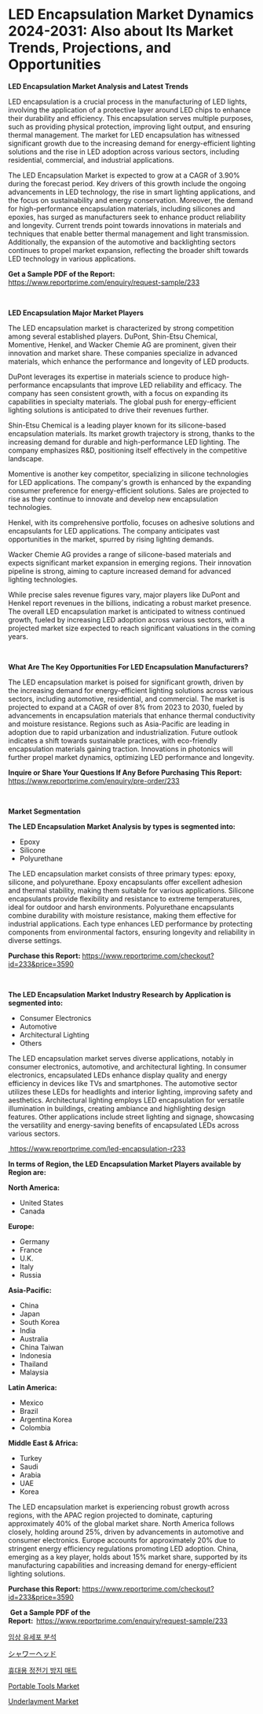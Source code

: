 <p><h1>LED Encapsulation Market Dynamics 2024-2031: Also about Its Market Trends, Projections, and Opportunities</h1></p><p><strong>LED Encapsulation Market Analysis and Latest Trends</strong></p>
<p><p>LED encapsulation is a crucial process in the manufacturing of LED lights, involving the application of a protective layer around LED chips to enhance their durability and efficiency. This encapsulation serves multiple purposes, such as providing physical protection, improving light output, and ensuring thermal management. The market for LED encapsulation has witnessed significant growth due to the increasing demand for energy-efficient lighting solutions and the rise in LED adoption across various sectors, including residential, commercial, and industrial applications.</p><p>The LED Encapsulation Market is expected to grow at a CAGR of 3.90% during the forecast period. Key drivers of this growth include the ongoing advancements in LED technology, the rise in smart lighting applications, and the focus on sustainability and energy conservation. Moreover, the demand for high-performance encapsulation materials, including silicones and epoxies, has surged as manufacturers seek to enhance product reliability and longevity. Current trends point towards innovations in materials and techniques that enable better thermal management and light transmission. Additionally, the expansion of the automotive and backlighting sectors continues to propel market expansion, reflecting the broader shift towards LED technology in various applications.</p></p>
<p><strong>Get a Sample PDF of the Report:&nbsp;</strong> <a href="https://www.reportprime.com/enquiry/request-sample/233">https://www.reportprime.com/enquiry/request-sample/233</a></p>
<p>&nbsp;</p>
<p><strong>LED Encapsulation Major Market Players</strong></p>
<p><p>The LED encapsulation market is characterized by strong competition among several established players. DuPont, Shin-Etsu Chemical, Momentive, Henkel, and Wacker Chemie AG are prominent, given their innovation and market share. These companies specialize in advanced materials, which enhance the performance and longevity of LED products.</p><p>DuPont leverages its expertise in materials science to produce high-performance encapsulants that improve LED reliability and efficacy. The company has seen consistent growth, with a focus on expanding its capabilities in specialty materials. The global push for energy-efficient lighting solutions is anticipated to drive their revenues further.</p><p>Shin-Etsu Chemical is a leading player known for its silicone-based encapsulation materials. Its market growth trajectory is strong, thanks to the increasing demand for durable and high-performance LED lighting. The company emphasizes R&D, positioning itself effectively in the competitive landscape.</p><p>Momentive is another key competitor, specializing in silicone technologies for LED applications. The company's growth is enhanced by the expanding consumer preference for energy-efficient solutions. Sales are projected to rise as they continue to innovate and develop new encapsulation technologies.</p><p>Henkel, with its comprehensive portfolio, focuses on adhesive solutions and encapsulants for LED applications. The company anticipates vast opportunities in the market, spurred by rising lighting demands. </p><p>Wacker Chemie AG provides a range of silicone-based materials and expects significant market expansion in emerging regions. Their innovation pipeline is strong, aiming to capture increased demand for advanced lighting technologies.</p><p>While precise sales revenue figures vary, major players like DuPont and Henkel report revenues in the billions, indicating a robust market presence. The overall LED encapsulation market is anticipated to witness continued growth, fueled by increasing LED adoption across various sectors, with a projected market size expected to reach significant valuations in the coming years.</p></p>
<p>&nbsp;</p>
<p><strong>What Are The Key Opportunities For LED Encapsulation Manufacturers?</strong></p>
<p><p>The LED encapsulation market is poised for significant growth, driven by the increasing demand for energy-efficient lighting solutions across various sectors, including automotive, residential, and commercial. The market is projected to expand at a CAGR of over 8% from 2023 to 2030, fueled by advancements in encapsulation materials that enhance thermal conductivity and moisture resistance. Regions such as Asia-Pacific are leading in adoption due to rapid urbanization and industrialization. Future outlook indicates a shift towards sustainable practices, with eco-friendly encapsulation materials gaining traction. Innovations in photonics will further propel market dynamics, optimizing LED performance and longevity.</p></p>
<p><strong>Inquire or Share Your Questions If Any Before Purchasing This Report:</strong> <a href="https://www.reportprime.com/enquiry/pre-order/233">https://www.reportprime.com/enquiry/pre-order/233</a></p>
<p>&nbsp;</p>
<p><strong>Market Segmentation</strong></p>
<p><strong>The LED Encapsulation Market Analysis by types is segmented into:</strong></p>
<p><ul><li>Epoxy</li><li>Silicone</li><li>Polyurethane</li></ul></p>
<p><p>The LED encapsulation market consists of three primary types: epoxy, silicone, and polyurethane. Epoxy encapsulants offer excellent adhesion and thermal stability, making them suitable for various applications. Silicone encapsulants provide flexibility and resistance to extreme temperatures, ideal for outdoor and harsh environments. Polyurethane encapsulants combine durability with moisture resistance, making them effective for industrial applications. Each type enhances LED performance by protecting components from environmental factors, ensuring longevity and reliability in diverse settings.</p></p>
<p><strong>Purchase this Report:&nbsp;</strong><a href="https://www.reportprime.com/checkout?id=233&price=3590">https://www.reportprime.com/checkout?id=233&price=3590</a></p>
<p>&nbsp;</p>
<p><strong>The LED Encapsulation Market Industry Research by Application is segmented into:</strong></p>
<p><ul><li>Consumer Electronics</li><li>Automotive</li><li>Architectural Lighting</li><li>Others</li></ul></p>
<p><p>The LED encapsulation market serves diverse applications, notably in consumer electronics, automotive, and architectural lighting. In consumer electronics, encapsulated LEDs enhance display quality and energy efficiency in devices like TVs and smartphones. The automotive sector utilizes these LEDs for headlights and interior lighting, improving safety and aesthetics. Architectural lighting employs LED encapsulation for versatile illumination in buildings, creating ambiance and highlighting design features. Other applications include street lighting and signage, showcasing the versatility and energy-saving benefits of encapsulated LEDs across various sectors.</p></p>
<p><a href="https://www.reportprime.com/led-encapsulation-r233">&nbsp;https://www.reportprime.com/led-encapsulation-r233</a></p>
<p><strong>In terms of Region, the LED Encapsulation Market Players available by Region are:</strong></p>
<p>
    <p> <strong> North America: </strong>
        <ul>
            <li>United States</li>
            <li>Canada</li>
        </ul>
        </p> 
    <p> <strong> Europe: </strong>
        <ul>
            <li>Germany</li>
            <li>France</li>
            <li>U.K.</li>
            <li>Italy</li>
            <li>Russia</li>
        </ul>
        </p> 
    <p> <strong> Asia-Pacific: </strong>
        <ul>
            <li>China</li>
            <li>Japan</li>
            <li>South Korea</li>
            <li>India</li>
            <li>Australia</li>
            <li>China Taiwan</li>
            <li>Indonesia</li>
            <li>Thailand</li>
            <li>Malaysia</li>
        </ul>
        </p> 
    <p> <strong> Latin America: </strong>
        <ul>
            <li>Mexico</li>
            <li>Brazil</li>
            <li>Argentina Korea</li>
            <li>Colombia</li>
        </ul>
        </p> 
    <p> <strong> Middle East & Africa: </strong>
        <ul>
            <li>Turkey</li>
            <li>Saudi</li>
            <li>Arabia</li>
            <li>UAE</li>
            <li>Korea</li>
        </ul>
    </p>
    </p>
<p><p>The LED encapsulation market is experiencing robust growth across regions, with the APAC region projected to dominate, capturing approximately 40% of the global market share. North America follows closely, holding around 25%, driven by advancements in automotive and consumer electronics. Europe accounts for approximately 20% due to stringent energy efficiency regulations promoting LED adoption. China, emerging as a key player, holds about 15% market share, supported by its manufacturing capabilities and increasing demand for energy-efficient lighting solutions.</p></p>
<p><strong>Purchase this Report: </strong><a href="https://www.reportprime.com/checkout?id=233&price=3590">https://www.reportprime.com/checkout?id=233&price=3590</a></p>
<p>&nbsp;<strong>Get a Sample PDF of the Report:&nbsp;&nbsp;</strong><a href="https://www.reportprime.com/enquiry/request-sample/233">https://www.reportprime.com/enquiry/request-sample/233</a></p>
<p><strong></strong></p>
<p><p><a href="https://medium.com/@coremtymerich56566/%EC%84%B1%EC%9E%A5-%EC%9E%A0%EC%9E%AC%EB%A0%A5-%EC%9E%A0%EA%B8%88-%ED%95%B4%EC%A0%9C-2024%EB%85%84%EB%B6%80%ED%84%B0-2031%EB%85%84%EA%B9%8C%EC%A7%80%EC%9D%98-%EC%9E%84%EC%83%81-%EC%9C%A0%EC%84%B8%ED%8F%AC-%EB%B6%84%EC%84%9D-%EC%8B%9C%EC%9E%A5%EC%97%90-%EB%8C%80%ED%95%9C-%EC%A0%84%EB%9E%B5%EC%A0%81-%EC%8B%9C%EC%9E%A5-%EB%B6%84%EC%84%9D-%EC%98%88%EC%B8%A1-5f6a6d0aaabf">임상 유세포 분석</a></p><p><a href="https://medium.com/@cassianlinzjx/%E3%82%B0%E3%83%AD%E3%83%BC%E3%83%90%E3%83%AB%E3%82%B7%E3%83%A3%E3%83%AF%E3%83%BC%E3%83%98%E3%83%83%E3%83%89%E5%B8%82%E5%A0%B4%E5%88%86%E6%9E%90-%E4%B8%BB%E8%A6%81%E5%B8%82%E5%A0%B4%E5%8B%95%E5%90%91%E3%81%A8%E5%B0%86%E6%9D%A5%E4%BA%88%E6%B8%AC-2024%E5%B9%B4-2031%E5%B9%B4-43501ce6e64c">シャワーヘッド</a></p><p><a href="https://medium.com/@coremtymerich56566/%ED%9C%B4%EB%8C%80%EC%9A%A9-%EC%A0%95%EC%A0%84%EA%B8%B0-%EB%B0%A9%EC%A7%80-%EB%A7%A4%ED%8A%B8-%EC%8B%9C%EC%9E%A5-%EB%8F%99%ED%96%A5-%EB%B0%8F-%EC%8B%9C%EC%9E%A5-%EC%84%B1%EC%9E%A5-%EC%A0%84%EB%A7%9D-2024-2031-4b1295d45854">휴대용 정전기 방지 매트</a></p><p><a href="https://medium.com/@perrin7364/portable-tools-market-size-share-analysis-growth-trends-forecast-2024-2031-3f8514842fcc">Portable Tools Market</a></p><p><a href="https://github.com/ashepherd82/Market-Research-Report-List-6/blob/main/underlayment-market.md">Underlayment Market</a></p></p>
